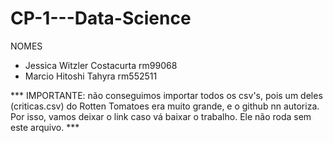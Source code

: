 # CP-1---Data-Science

NOMES

- Jessica Witzler Costacurta rm99068
- Marcio Hitoshi Tahyra rm552511

*** IMPORTANTE: não conseguimos importar todos os csv's, pois um deles (criticas.csv) do Rotten Tomatoes era muito grande, e o github nn autoriza.
    Por isso, vamos deixar o link caso vá baixar o trabalho. Ele não roda sem este arquivo. ***
